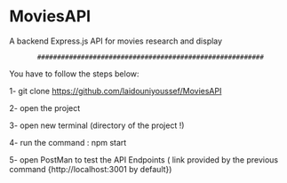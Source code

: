 # MoviesAPI
A backend Express.js API for movies research and display 

           #########################################################

You have to follow the steps below:

1- git clone https://github.com/laidouniyoussef/MoviesAPI

2- open the project

3- open new terminal (directory of the project !)

4- run the command : npm start

5- open PostMan to test the API Endpoints ( link provided by the previous command {http://localhost:3001 by default})
